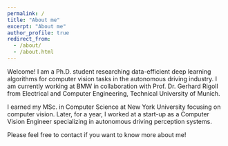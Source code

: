 ```yaml
---
permalink: /
title: "About me"
excerpt: "About me"
author_profile: true
redirect_from: 
  - /about/
  - /about.html
---
```


Welcome! I am a Ph.D. student researching data-efficient deep learning algorithms for computer vision tasks in the autonomous driving industry. I am currently working at BMW in collaboration with Prof. Dr. Gerhard Rigoll from Electrical and Computer Engineering, Technical University of Munich.

I earned my MSc. in Computer Science at New York University focusing on computer vision. Later, for a year, I worked at a start-up as a Computer Vision Engineer specializing in autonomous driving perception systems.

Please feel free to contact if you want to know more about me!